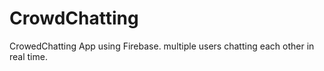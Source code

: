 # CrowdChatting
CrowedChatting App using Firebase. multiple users chatting each other in real time.
